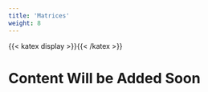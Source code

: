 ```yaml
---
title: 'Matrices'
weight: 8
---
```

{{< katex display >}}{{< /katex >}}

# Content Will be Added Soon
